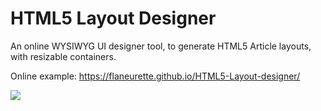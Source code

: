 # HTML5 Layout Designer
An online WYSIWYG UI designer tool, to generate HTML5 Article layouts, with resizable containers.

Online example: https://flaneurette.github.io/HTML5-Layout-designer/

<img src="https://github.com/flaneurette/HTML5-Layout-designer/blob/main/example.png.png" />
